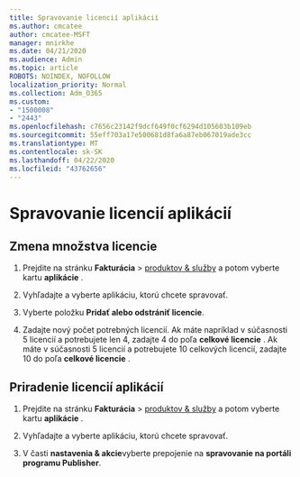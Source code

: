 ```yaml
---
title: Spravovanie licencií aplikácií
ms.author: cmcatee
author: cmcatee-MSFT
manager: mnirkhe
ms.date: 04/21/2020
ms.audience: Admin
ms.topic: article
ROBOTS: NOINDEX, NOFOLLOW
localization_priority: Normal
ms.collection: Adm_O365
ms.custom:
- "1500008"
- "2443"
ms.openlocfilehash: c7656c23142f9dcf649f0cf6294d105603b109eb
ms.sourcegitcommit: 55eff703a17e500681d8fa6a87eb067019ade3cc
ms.translationtype: MT
ms.contentlocale: sk-SK
ms.lasthandoff: 04/22/2020
ms.locfileid: "43762656"
---
```

# <a name="manage-app-licenses"></a>Spravovanie licencií aplikácií

## <a name="to-change-license-quantity"></a>Zmena množstva licencie

1. Prejdite na stránku **Fakturácia** > [produktov & služby](https://go.microsoft.com/fwlink/p/?linkid=842054) a potom vyberte kartu **aplikácie** .

2. Vyhľadajte a vyberte aplikáciu, ktorú chcete spravovať.  

3. Vyberte položku **Pridať alebo odstrániť licencie**.

4. Zadajte nový počet potrebných licencií. Ak máte napríklad v súčasnosti 5 licencií a potrebujete len 4, zadajte 4 do poľa **celkové licencie** . Ak máte v súčasnosti 5 licencií a potrebujete 10 celkových licencií, zadajte 10 do poľa **celkové licencie** .

## <a name="to-assign-app-licenses"></a>Priradenie licencií aplikácií

1. Prejdite na stránku **Fakturácia** > [produktov & služby](https://go.microsoft.com/fwlink/p/?linkid=842054) a potom vyberte kartu **aplikácie** .

2. Vyhľadajte a vyberte aplikáciu, ktorú chcete spravovať.  

3. V časti **nastavenia & akcie**vyberte prepojenie na **spravovanie na portáli programu Publisher**.